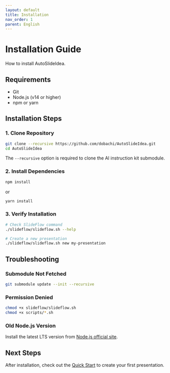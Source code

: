 ```yaml
---
layout: default
title: Installation
nav_order: 1
parent: English
---
```


# Installation Guide

How to install AutoSlideIdea.

## Requirements

- Git
- Node.js (v14 or higher)
- npm or yarn

## Installation Steps

### 1. Clone Repository

```bash
git clone --recursive https://github.com/dobachi/AutoSlideIdea.git
cd AutoSlideIdea
```

The `--recursive` option is required to clone the AI instruction kit submodule.

### 2. Install Dependencies

```bash
npm install
```

or

```bash
yarn install
```

### 3. Verify Installation

```bash
# Check SlideFlow command
./slideflow/slideflow.sh --help

# Create a new presentation
./slideflow/slideflow.sh new my-presentation
```

## Troubleshooting

### Submodule Not Fetched

```bash
git submodule update --init --recursive
```

### Permission Denied

```bash
chmod +x slideflow/slideflow.sh
chmod +x scripts/*.sh
```

### Old Node.js Version

Install the latest LTS version from [Node.js official site](https://nodejs.org/).

## Next Steps

After installation, check out the [Quick Start](../quickstart/) to create your first presentation.